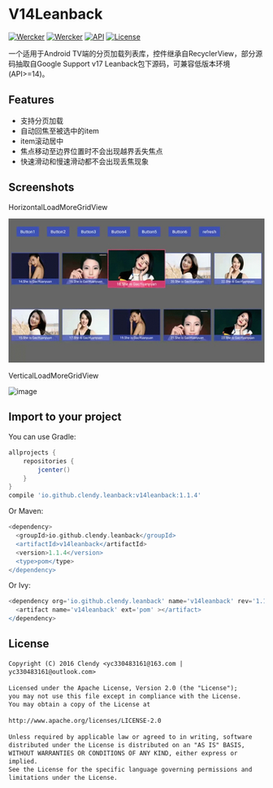 # V14Leanback
[![Wercker](https://img.shields.io/badge/Gradle-2.2.2-brightgreen.svg)]()
[![Wercker](https://img.shields.io/badge/version-V1.1.4-brightgreen.svg)]()
[![API](https://img.shields.io/badge/API-14%2B-green.svg?style=flat)](https://android-arsenal.com/api?level=14)
[![License](https://img.shields.io/badge/license-Apache%202.0-blue.svg)](http://www.apache.org/licenses/LICENSE-2.0)

   <p>   一个适用于Android TV端的分页加载列表库，控件继承自RecyclerView，部分源码抽取自Google Support v17 Leanback包下源码，可兼容低版本环境(API>=14)。
   
Features
--------  
  * 支持分页加载
  * 自动回焦至被选中的item
  * item滚动居中
  * 焦点移动至边界位置时不会出现越界丢失焦点
  * 快速滑动和慢速滑动都不会出现丢焦现象

Screenshots
-------- 

  HorizontalLoadMoreGridView
  
  ![image](https://github.com/Clendy/V14Leanback/blob/master/screenshots/Horizontal.gif)
  
  VerticalLoadMoreGridView
  
  ![image](https://github.com/Clendy/V14Leanback/blob/master/screenshots/vertical.gif)
  
Import to your project
--------
You can use Gradle:
```groovy
allprojects {
    repositories {
        jcenter()
    }
}
compile 'io.github.clendy.leanback:v14leanback:1.1.4'
```

Or Maven:
```groovy
<dependency>
  <groupId>io.github.clendy.leanback</groupId>
  <artifactId>v14leanback</artifactId>
  <version>1.1.4</version>
  <type>pom</type>
</dependency>
```

Or Ivy:
```groovy
<dependency org='io.github.clendy.leanback' name='v14leanback' rev='1.1.4'>
  <artifact name='v14leanback' ext='pom' ></artifact>
</dependency>
```
License
--------
```
Copyright (C) 2016 Clendy <yc330483161@163.com | yc330483161@outlook.com>

Licensed under the Apache License, Version 2.0 (the "License");
you may not use this file except in compliance with the License.
You may obtain a copy of the License at

http://www.apache.org/licenses/LICENSE-2.0

Unless required by applicable law or agreed to in writing, software
distributed under the License is distributed on an "AS IS" BASIS,
WITHOUT WARRANTIES OR CONDITIONS OF ANY KIND, either express or implied.
See the License for the specific language governing permissions and
limitations under the License.
```
